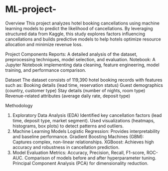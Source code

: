 # ML-project-
Overview
This project analyzes hotel booking cancellations using machine learning models to predict the likelihood of cancellations. By leveraging structured data from Kaggle, this study explores factors influencing cancellations and builds predictive models to help hotels optimize resource allocation and minimize revenue loss.

Project Components
Reports: A detailed analysis of the dataset, preprocessing techniques, model selection, and evaluation.
Notebook: A Jupyter Notebook implementing data cleaning, feature engineering, model training, and performance comparison.

Dataset
The dataset consists of 119,390 hotel booking records with features such as:
Booking details (lead time, reservation status)
Guest demographics (country, customer type)
Stay details (number of nights, room type)
Revenue-related attributes (average daily rate, deposit type)

Methodology
1. Exploratory Data Analysis (EDA)
Identified key cancellation factors (lead time, deposit type, market segment).
Used visualizations (heatmaps, histograms, box plots) to detect patterns and outliers.
2. Machine Learning Models
Logistic Regression: Provides interpretability and baseline performance.
Gradient Boosting Machines (GBM): Captures complex, non-linear relationships.
XGBoost: Achieves high accuracy and robustness in cancellation prediction.
3. Model Evaluation
Metrics: Accuracy, Precision, Recall, F1-score, ROC-AUC.
Comparison of models before and after hyperparameter tuning.
Principal Component Analysis (PCA) for dimensionality reduction.

